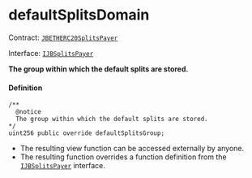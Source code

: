 # defaultSplitsDomain

Contract: [`JBETHERC20SplitsPayer`](/api/contracts/or-utilities/jbetherc20splitspayer/README.md)

Interface: [`IJBSplitsPayer`](/api/interfaces/ijbsplitspayer.md)

**The group within which the default splits are stored.**

#### Definition

```
/**
  @notice
  The group within which the default splits are stored. 
*/
uint256 public override defaultSplitsGroup;
```

* The resulting view function can be accessed externally by anyone.
* The resulting function overrides a function definition from the [`IJBSplitsPayer`](/api/interfaces/ijbsplitspayer.md) interface.
